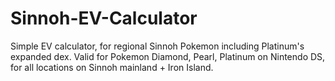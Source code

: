 # Sinnoh-EV-Calculator

Simple EV calculator, for regional Sinnoh Pokemon including Platinum's expanded dex. Valid for Pokemon Diamond, Pearl, Platinum on Nintendo DS, for all locations on Sinnoh mainland + Iron Island.
